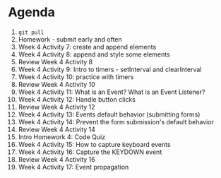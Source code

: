 # Agenda

1. `git pull`
1. Homework - submit early and often
1. Week 4 Activity 7: create and append elements
1. Week 4 Activity 8: append and style some elements
1. Review Week 4 Activity 8
1. Week 4 Activity 9: Intro to timers - setInterval and clearInterval
1. Week 4 Activity 10: practice with timers
1. Review Week 4 Activity 10
1. Week 4 Activity 11: What is an Event? What is an Event Listener?
1. Week 4 Activity 12: Handle button clicks
1. Review Week 4 Activity 12
1. Week 4 Activity 13: Events default behavior (submitting forms)
1. Week 4 Activity 14: Prevent the form submission's default behavior
1. Review Week 4 Activity 14
1. Intro Homework 4: Code Quiz
1. Week 4 Activity 15: How to capture keyboard events
1. Week 4 Activity 16: Capture the KEYDOWN event
1. Review Week 4 Activity 16
1. Week 4 Activity 17: Event propagation
